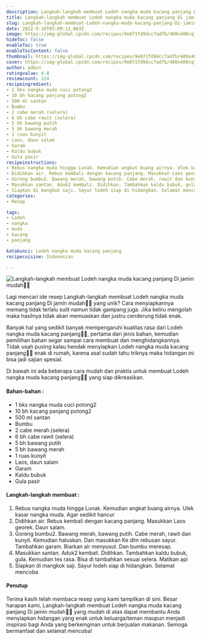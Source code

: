 ```yaml
---
description: Langkah-langkah membuat Lodeh nangka muda kacang panjang Di jamin mudah"
title: Langkah-langkah membuat Lodeh nangka muda kacang panjang Di jamin mudah
slug: Langkah-langkah-membuat-Lodeh-nangka-muda-kacang-panjang-Di-jamin-mudah
date: 2022-5-18T03:09:12.063Z
image: https://img-global.cpcdn.com/recipes/9e071fd9dcc7ad7b/400x400cq70/photo.jpg
hideToc: false
enableToc: true
enableTocContent: false
thumbnail: https://img-global.cpcdn.com/recipes/9e071fd9dcc7ad7b/400x400cq70/photo.jpg
cover: https://img-global.cpcdn.com/recipes/9e071fd9dcc7ad7b/400x400cq70/photo.jpg
author: admin
ratingvalue: 4.8
reviewcount: 124
recipeingredient:
- 1 bks nangka muda cuci potong2
- 10 bh kacang panjang potong2
- 500 ml santan
- Bumbu
- 2 cabe merah.(selera)
- 6 bh cabe rawit (selera)
- 5 bh bawang putih
- 5 bh bawang merah
- 1 ruas kunyit
- Laos, daun salam
- Garam
- Kaldu bubuk
- Gula pasir
recipeinstructions:
- Rebus nangka muda hingga Lunak. Kemudian angkat buang airnya. Ulek kasar nangka muda. Agar sedikit hancur
- Didihkan air. Rebus kembali dengan kacang panjang. Masukkan Laos georek. Daun salam.
- Goreng bumbu2. Bawang merah, bawang putih. Cabe merah, rawit dan kunyit. Kemudian haluskan. Dan masukkan Ke dlm rebusan sayur. Tambahkan garam. Biarkan air menyusut. Dan bumbu meresap.
- Masukkan santan. Aduk2 kembali. Didihkan. Tambahkan kaldu bubuk, gula. Kemudian tes rasa. Bisa di tambahkan sesuai selera. Matikan api
- Siapkan di mangkok saji. Sayur lodeh siap di hidangkan. Selamat mencoba
categories:
- Resep

tags:
- Lodeh
- nangka
- muda
- kacang
- panjang

katakunci: Lodeh nangka muda kacang panjang
recipecuisine: Indonesian

---
```


![Langkah-langkah membuat Lodeh nangka muda kacang panjang Di jamin mudah👩‍🍳](https://img-global.cpcdn.com/recipes/9e071fd9dcc7ad7b/400x400cq70/photo.jpg)

Lagi mencari ide resep Langkah-langkah membuat Lodeh nangka muda kacang panjang Di jamin mudah👩‍🍳 yang unik? Cara menyiapkannya memang tidak terlalu sulit namun tidak gampang juga. Jika keliru mengolah maka hasilnya tidak akan memuaskan dan justru cenderung tidak enak.

Banyak hal yang sedikit banyak mempengaruhi kualitas rasa dari Lodeh nangka muda kacang panjang👩‍🍳, pertama dari jenis bahan, kemudian pemilihan bahan segar sampai cara membuat dan menghidangkannya. Tidak usah pusing kalau hendak menyiapkan Lodeh nangka muda kacang panjang👩‍🍳 enak di rumah, karena asal sudah tahu triknya maka hidangan ini bisa jadi sajian spesial.

Di bawah ini ada beberapa cara mudah dan praktis untuk membuat Lodeh nangka muda kacang panjang👩‍🍳 yang siap dikreasikan.

<!--inarticleads1-->

#### Bahan-bahan :

- 1 bks nangka muda cuci potong2
- 10 bh kacang panjang potong2
- 500 ml santan
- Bumbu
- 2 cabe merah.(selera)
- 6 bh cabe rawit (selera)
- 5 bh bawang putih
- 5 bh bawang merah
- 1 ruas kunyit
- Laos, daun salam
- Garam
- Kaldu bubuk
- Gula pasir

<!--inarticleads2-->

#### Langkah-langkah membuat :

1. Rebus nangka muda hingga Lunak. Kemudian angkat buang airnya. Ulek kasar nangka muda. Agar sedikit hancur
1. Didihkan air. Rebus kembali dengan kacang panjang. Masukkan Laos georek. Daun salam.
1. Goreng bumbu2. Bawang merah, bawang putih. Cabe merah, rawit dan kunyit. Kemudian haluskan. Dan masukkan Ke dlm rebusan sayur. Tambahkan garam. Biarkan air menyusut. Dan bumbu meresap.
1. Masukkan santan. Aduk2 kembali. Didihkan. Tambahkan kaldu bubuk, gula. Kemudian tes rasa. Bisa di tambahkan sesuai selera. Matikan api
1. Siapkan di mangkok saji. Sayur lodeh siap di hidangkan. Selamat mencoba

#### Penutup

Terima kasih telah membaca resep yang kami tampilkan di sini. Besar harapan kami, Langkah-langkah membuat Lodeh nangka muda kacang panjang Di jamin mudah👩‍🍳 yang mudah di atas dapat membantu Anda menyiapkan hidangan yang enak untuk keluarga/teman maupun menjadi inspirasi bagi Anda yang berkeinginan untuk berjualan makanan. Semoga bermanfaat dan selamat mencoba!